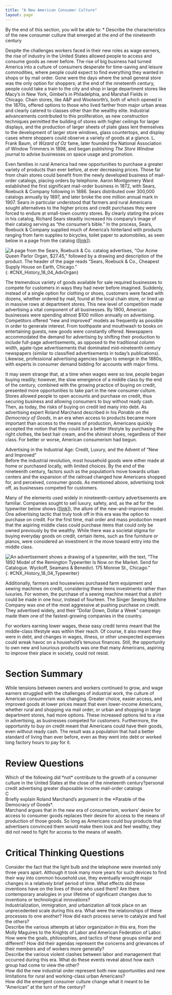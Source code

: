 ```yaml
---
title: "A New American Consumer Culture"
layout: page
---
```



<div data-type="abstract" markdown="1">
By the end of this section, you will be able to:
* Describe the characteristics of the new consumer culture that emerged at the end of the nineteenth century

</div>

Despite the challenges workers faced in their new roles as wage earners, the rise of industry in the United States allowed people to access and consume goods as never before. The rise of big business had turned America into a culture of consumers desperate for time-saving and leisure commodities, where people could expect to find everything they wanted in shops or by mail order. Gone were the days where the small general store was the only option for shoppers; at the end of the nineteenth century, people could take a train to the city and shop in large department stores like Macy’s in New York, Gimbel’s in Philadelphia, and Marshall Fields in Chicago. Chain stores, like A&amp;P and Woolworth’s, both of which opened in the 1870s, offered options to those who lived farther from major urban areas and clearly catered to classes other than the wealthy elite. Industrial advancements contributed to this proliferation, as new construction techniques permitted the building of stores with higher ceilings for larger displays, and the production of larger sheets of plate glass lent themselves to the development of larger store windows, glass countertops, and display cases where shoppers could observe a variety of goods at a glance. L. Frank Baum, of *Wizard of Oz* fame, later founded the National Association of Window Trimmers in 1898, and began publishing *The Store Window* journal to advise businesses on space usage and promotion.

Even families in rural America had new opportunities to purchase a greater variety of products than ever before, at ever decreasing prices. Those far from chain stores could benefit from the newly developed business of mail-order catalogs, placing orders by telephone. Aaron Montgomery Ward established the first significant mail-order business in 1872, with Sears, Roebuck &amp; Company following in 1886. Sears distributed over 300,000 catalogs annually by 1897, and later broke the one million annual mark in 1907. Sears in particular understood that farmers and rural Americans sought alternatives to the higher prices and credit purchases they were forced to endure at small-town country stores. By clearly stating the prices in his catalog, Richard Sears steadily increased his company’s image of their catalog serving as “the consumer’s bible.” In the process, Sears, Roebuck &amp; Company supplied much of America’s hinterland with products ranging from farm supplies to bicycles, toilet paper to automobiles, as seen below in a page from the catalog ([\[link\]](#CNX_History_18_04_AdvOrgan)).

 ![A page from the Sears, Roebuck &amp; Co. catalog advertises, &#x201C;Our Acme Queen Parlor Organ, $27.45,&#x201D; followed by a drawing and description of the product. The header of the page reads &#x201C;Sears, Roebuck &amp; Co., Cheapest Supply House on Earth, Chicago.&#x201D;](../resources/CNX_History_18_04_AdvOrgan.jpg "This page from the Sears, Roebuck &amp; Co. catalog illustrates how luxuries that would only belong to wealthy city dwellers were now available by mail order to those all around the country."){: #CNX_History_18_04_AdvOrgan}

The tremendous variety of goods available for sale required businesses to compete for customers in ways they had never before imagined. Suddenly, instead of a single option for clothing or shoes, customers were faced with dozens, whether ordered by mail, found at the local chain store, or lined up in massive rows at department stores. This new level of competition made advertising a vital component of all businesses. By 1900, American businesses were spending almost $100 million annually on advertising. Competitors offered “new and improved” models as frequently as possible in order to generate interest. From toothpaste and mouthwash to books on entertaining guests, new goods were constantly offered. Newspapers accommodated the demand for advertising by shifting their production to include full-page advertisements, as opposed to the traditional column width, agate-type advertisements that dominated mid-nineteenth century newspapers (similar to classified advertisements in today’s publications). Likewise, professional advertising agencies began to emerge in the 1880s, with experts in consumer demand bidding for accounts with major firms.

It may seem strange that, at a time when wages were so low, people began buying readily; however, the slow emergence of a middle class by the end of the century, combined with the growing practice of buying on credit, presented more opportunities to take part in the new consumer culture. Stores allowed people to open accounts and purchase on credit, thus securing business and allowing consumers to buy without ready cash. Then, as today, the risks of buying on credit led many into debt. As advertising expert Roland Marchand described in his *Parable on the Democracy of Goods*, in an era when access to products became more important than access to the means of production, Americans quickly accepted the notion that they could live a better lifestyle by purchasing the right clothes, the best hair cream, and the shiniest shoes, regardless of their class. For better or worse, American consumerism had begun.

<div data-type="note" class="history americana" data-label="Americana" markdown="1">
<div data-type="title">
Advertising in the Industrial Age: Credit, Luxury, and the Advent of “New and Improved”
</div>
Before the industrial revolution, most household goods were either made at home or purchased locally, with limited choices. By the end of the nineteenth century, factors such as the population’s move towards urban centers and the expansion of the railroad changed how Americans shopped for, and perceived, consumer goods. As mentioned above, advertising took off, as businesses competed for customers.

Many of the elements used widely in nineteenth-century advertisements are familiar. Companies sought to sell luxury, safety, and, as the ad for the typewriter below shows ([\[link\]](#CNX_History_18_04_Typewriter)), the allure of the new-and-improved model. One advertising tactic that truly took off in this era was the option to purchase on credit. For the first time, mail order and mass production meant that the aspiring middle class could purchase items that could only be owned previously by the wealthy. While there was a societal stigma for buying everyday goods on credit, certain items, such as fine furniture or pianos, were considered an investment in the move toward entry into the middle class.

![An advertisement shows a drawing of a typewriter, with the text, &#x201C;The 1892 Model of the Remington Typewriter Is Now on the Market. Send for Catalogue. Wyckoff, Seamans &amp; Benedict. 175 Monroe St., Chicago.&#x201D;](../resources/CNX_History_18_04_Typewriter.jpg "This typewriter advertisement, like others of the era, tried to lure customers by offering a new model."){: #CNX_History_18_04_Typewriter}


Additionally, farmers and housewives purchased farm equipment and sewing machines on credit, considering these items investments rather than luxuries. For women, the purchase of a sewing machine meant that a shirt could be made in one hour, instead of fourteen. The Singer Sewing Machine Company was one of the most aggressive at pushing purchase on credit. They advertised widely, and their “Dollar Down, Dollar a Week” campaign made them one of the fastest-growing companies in the country.

For workers earning lower wages, these easy credit terms meant that the middle-class lifestyle was within their reach. Of course, it also meant they were in debt, and changes in wages, illness, or other unexpected expenses could wreak havoc on a household’s tenuous finances. Still, the opportunity to own new and luxurious products was one that many Americans, aspiring to improve their place in society, could not resist.

</div>

# Section Summary

While tensions between owners and workers continued to grow, and wage earners struggled with the challenges of industrial work, the culture of American consumerism was changing. Greater choice, easier access, and improved goods at lower prices meant that even lower-income Americans, whether rural and shopping via mail order, or urban and shopping in large department stores, had more options. These increased options led to a rise in advertising, as businesses competed for customers. Furthermore, the opportunity to buy on credit meant that Americans could have their goods, even without ready cash. The result was a population that had a better standard of living than ever before, even as they went into debt or worked long factory hours to pay for it.

# Review Questions

<div data-type="exercise">
<div data-type="problem" markdown="1">
Which of the following did *not* contribute to the growth of a consumer culture in the United States at the close of the nineteenth century?<span data-type="list" data-list-type="enumerated" data-number-style="upper-alpha"><span data-type="item">personal credit</span> <span data-type="item">advertising</span> <span data-type="item">greater disposable income</span> <span data-type="item">mail-order catalogs</span> </span>

</div>
<div data-type="solution" markdown="1">
C

</div>
</div>

<div data-type="exercise">
<div data-type="problem" markdown="1">
Briefly explain Roland Marchand’s argument in the *Parable of the Democracy of Goods*.

</div>
<div data-type="solution" markdown="1">
Marchand argues that in the new era of consumerism, workers’ desire for access to consumer goods replaces their desire for access to the means of production of those goods. So long as Americans could buy products that advertisers convinced them would make them look and feel wealthy, they did not need to fight for access to the means of wealth.

</div>
</div>

# Critical Thinking Questions

<div data-type="exercise">
<div data-type="problem" markdown="1">
Consider the fact that the light bulb and the telephone were invented only three years apart. Although it took many more years for such devices to find their way into common household use, they eventually wrought major changes in a relatively brief period of time. What effects did these inventions have on the lives of those who used them? Are there contemporary analogies in your lifetime of significant changes due to inventions or technological innovations?

</div>
</div>

<div data-type="exercise">
<div data-type="problem" markdown="1">
Industrialization, immigration, and urbanization all took place on an unprecedented scale during this era. What were the relationships of these processes to one another? How did each process serve to catalyze and fuel the others?

</div>
</div>

<div data-type="exercise">
<div data-type="problem" markdown="1">
Describe the various attempts at labor organization in this era, from the Molly Maguires to the Knights of Labor and American Federation of Labor. How were the goals, philosophies, and tactics of these groups similar and different? How did their agendas represent the concerns and grievances of their members and of workers more generally?

</div>
</div>

<div data-type="exercise">
<div data-type="problem" markdown="1">
Describe the various violent clashes between labor and management that occurred during this era. What do these events reveal about how each group had come to view the other?

</div>
</div>

<div data-type="exercise">
<div data-type="problem" markdown="1">
How did the new industrial order represent both new opportunities and new limitations for rural and working-class urban Americans?

</div>
</div>

<div data-type="exercise">
<div data-type="problem" markdown="1">
How did the emergent consumer culture change what it meant to be “American” at the turn of the century?

</div>
</div>

